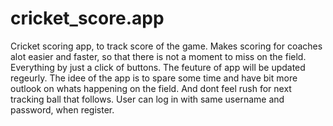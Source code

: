 # cricket_score.app
Cricket scoring app, to track score of the game.
Makes scoring for coaches alot easier and faster, so that there is not a moment to miss on the field. Everything by just a click of buttons.
The feuture of app will be updated regeurly.
The idee of the app is to spare some time and have bit more outlook on whats happening on the field. And dont feel rush for next tracking ball that follows.
User can log in with same username and password, when register.
